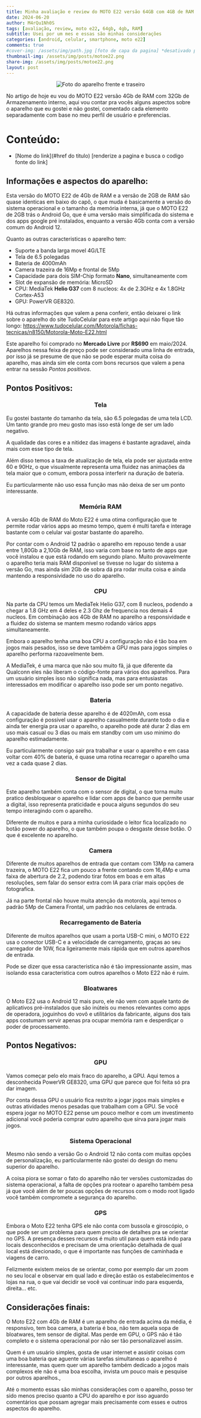 ```yaml
---
title: Minha avaliação e review do MOTO E22 versão 64GB com 4GB de RAM
date: 2024-06-20
author: M4rQu1Nh0S
tags: [avaliação, review, moto e22, 64gb, 4gb, RAM]
subtitle: Usei por um mes e essas são minhas considerações
categories: [android, celular, smartphone, moto e22]
comments: true
#cover-img: /assets/img/path.jpg [foto de capa da pagina] *desativado por hashtag #
thumbnail-img: /assets/img/posts/motoe22.png
share-img: /assets/img/posts/motoe22.png
layout: post
---
```


<p align='center'><img alt='Foto do aparelho frente e traseiro' src="/assets/img/posts/motoe22.png"/></p>
No artigo de hoje eu vou do MOTO E22 versão 4Gb de RAM com 32Gb de Armazenamento interno, aqui vou contar pra vocês alguns aspectos sobre o aparelho que eu gostei e não gostei, comentado cada elemento separadamente com base no meu perfil de usuário e preferencias.

# Conteúdo:
- [Nome do link](#href do titulo) [renderize a pagina e busca o codigo fonte do link]

## Informações e aspectos do aparelho:
Esta versão do MOTO E22 de 4Gb de RAM e a versão de 2GB de RAM são quase identicas em baixo do capô, o que muda é basicamente a versão do sistema operacional e o tamanho da memória interna, já que o MOTO E22 de 2GB trás o Android Go, que é uma versão mais simplificada do sistema e dos apps google pré instalados, enquanto a versão 4Gb conta com a versão comum do Android 12.

Quanto as outras caracteristicas o aparelho tem:
- Suporte a banda larga movel 4G/LTE
- Tela de 6.5 polegadas
- Bateria de 4000mAh
- Camera trazeira de 16Mp e frontal de 5Mp
- Capacidade para dois SIM-Chip formato **Nano**, simultaneamente com
- Slot de expansão de memória: MicroSD
- CPU: MediaTek **Helio G37** com 8 nucleos: 4x de 2.3GHz e 4x 1.8GHz Cortex-A53
- GPU: PowerVR GE8320.

Há outras informações que valem a pena conferir, então deixarei o link sobre o aparelho do site TudoCelular para este artigo aqui não fique tão longo:
https://www.tudocelular.com/Motorola/fichas-tecnicas/n8150/Motorola-Moto-E22.html

Este aparelho foi comprado no **Mercado Livre** por **R$690** em maio/2024. Aparelhos nessa feixa de preço pode ser considerado uma linha de entrada, por isso já se presume de que não se pode esperar muita coisa do aparelho, mas ainda sim ele conta com bons recursos que valem a pena entrar na sessão *Pontos positivos*.

## Pontos Positivos:

### <center>Tela</center>
Eu gostei bastante do tamanho da tela, são 6.5 polegadas de uma tela LCD. Um tanto grande pro meu gosto mas isso está longe de ser um lado negativo.

A qualidade das cores e a nitidez das imagens é bastante agradavel, ainda mais com esse tipo de tela.

Além disso temos a taxa de atualização de tela, ela pode ser ajustada entre 60 e 90Hz, o que visualmente representa uma fluidez nas animações da tela maior que o comum, embora possa interferir na duração de bateria. 

Eu particularmente não uso essa função mas não deixa de ser um ponto interessante.

### <center>Memória RAM</center>
A versão 4Gb de RAM do Moto E22 é uma otima configuração que te permite rodar vários apps ao mesmo tempo, quem é multi tarefa e interage bastante com o celular vai gostar bastante do aparelho.

Por contar com o Android 12 padrão o aparelho em repouso tende a usar entre 1,80Gb a 2,10Gb de RAM, isso varia com base no tanto de apps que você instalou e que está rodando em segundo plano. Muito provavelmente o aparelho teria mais RAM disponivel se tivesse no lugar do sistema a versão Go, mas ainda sim 2Gb de sobra dá pra rodar muita coisa e ainda mantendo a responsividade no uso do aparelho.

### <center>CPU</center>
Na parte da CPU temos um MediaTek Helio G37, com 8 nucleos, podendo a chegar a 1.8 GHz em 4 deles e 2.3 Ghz de frequencia nos demais 4 nucleos. Em combinação aos 4Gb de RAM no aparelho a responsividade e a fluidez do sistema se mantem mesmo rodando vários apps simultaneamente.

Embora o aparelho tenha uma boa CPU a configuração não é tão boa em jogos mais pesados, isso se deve também a GPU mas para jogos simples o aparelho performa razoavelmente bem.

A MediaTek, é uma marca que não sou muito fã, já que diferente da Qualconn eles não liberam o código-fonte para vários dos aparelhos. Para um usuário simples isso não significa nada, mas para entusiastas interessados em modificar o aparelho isso pode ser um ponto negativo.

### <center>Bateria</center>
A capacidade de bateria desse aparelho é de 4020mAh, com essa configuração é possivel usar o aparelho casualmente durante todo o dia e ainda ter energia pra usar o aparelho, o aparelho pode até durar 2 dias em uso mais casual ou 3 dias ou mais em standby com um uso minimo do aparelho estimadamente.

Eu particularmente consigo sair pra trabalhar e usar o aparelho e em casa voltar com 40% de bateria, é quase uma rotina recarregar o aparelho uma vez a cada quase 2 dias.

### <center>Sensor de Digital</center>
Este aparelho também conta com o sensor de digital, o que torna muito pratico desbloquear o aparelho e lidar com apps de banco que permite usar a digital, isso representa praticidade e pouca alguns segundos do seu tempo interagindo com o aparelho.

Diferente de muitos e para a minha curiosidade o leitor fica localizado no botão power do aparelho, o que também poupa o desgaste desse botão. O que é excelente no aparelho.

### <center>Camera</center>
Diferente de muitos aparelhos de entrada que contam com 13Mp na camera trazeira, o MOTO E22 fica um pouco a frente contando com 16,4Mp e uma faixa de abertura de 2.2, podendo tirar fotos em boas e em altas resoluções, sem falar do sensor extra com IA para criar mais opções de fotografica.

Já na parte frontal não houve muita atenção da motorola, aqui temos o padrão 5Mp de Camera Frontal, um padrão nos celulares de entrada.

### <center>Recarregamento de Bateria</center>
Diferente de muitos aparelhos que usam a porta USB-C mini, o MOTO E22 usa o conector USB-C e a velocidade de carregamento, graças ao seu carregador de 10W, fica ligeiramente mais rápida que em outros aparelhos de entrada.

Pode se dizer que essa caracteristica não é tão impressionante assim, mas isolando essa caracteristica com outros aparelhos o Moto E22 não é ruim.

### <center>Bloatwares</center>
O Moto E22 usa o Android 12 mais puro, ele não vem com aquele tanto de aplicativos pré-instalados que são inúteis ou menos relevantes como apps de operadora, joguinhos do vovô e utilitários da fabricante, alguns dos tais apps costumam servir apenas pra ocupar memória ram e desperdiçar o poder de processamento.

## Pontos Negativos:

### <center>GPU</center>
Vamos começar pelo elo mais fraco do aparelho, a GPU. Aqui temos a desconhecida PowerVR GE8320, uma GPU que parece que foi feita só pra dar imagem.

Por conta dessa GPU o usuário fica restrito a jogar jogos mais simples e outras atividades menos pesadas que trabalham com a GPU. Se você espera jogar no MOTO E22 pense um pouco melhor e com um investimento adicional você poderia comprar outro aparelho que sirva para jogar mais jogos.

### <center>Sistema Operacional</center>
Mesmo não sendo a versão Go o Android 12 não conta com muitas opções de personalização, eu particularmente não gostei do design do menu superior do aparelho.

A coisa piora se somar o fato do aparelho não ter versões customizadas do sistema operacional, a falta de opções pra rootear o aparelho também pesa já que você além de ter poucas opções de recursos com o modo root ligado você também compromete a segurança do aparelho.

### <center>GPS</center>
Embora o Moto E22 tenha GPS ele não conta com bussola e giroscópio, o que pode ser um problema para quem precisa de detalhes pra se orientar no GPS. A presença desses recursos é muito util para quem está indo para locais desconhecidos e precisam de uma orientação detalhada de qual local está direcionado, o que é importante nas funções de caminhada e viagens de carro.

Felizmente existem meios de se orientar, como por exemplo dar um zoom no seu local e observar em qual lado e direção estão os estabelecimentos e lojas na rua, o que vai decidir se você vai continuar indo para esquerda, direita... etc.

## Considerações finais:
O Moto E22 com 4Gb de RAM é um aparelho de entrada acima da média, é responsivo, tem boa camera, a bateria é boa, não tem aquela sopa de bloatwares, tem sensor de digital. Mas perde em GPU, o GPS não é tão completo e o sistema operacional por não ser tão personalizavel assim.

Quem é um usuário simples, gosta de usar internet e assistir coisas com uma boa bateria que aguente várias tarefas simultaneas o aparelho é interessante, mas quem quer um aparelho também dedicado a jogos mais complexos ele  não é uma boa escolha, invista um pouco mais e pesquise por outros aparelhos.,

Até o momento essas são minhas considerações com o aparelho, posso ter sido menos preciso quanto a CPU do aparelho e por isso aguardo comentários que possam agregar mais precisamente com esses e outros aspectos do aparelho.